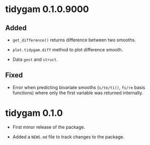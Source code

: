 # tidygam 0.1.0.9000

## Added

* `get_difference()` returns difference between two smooths.

* `plot.tidygam.diff` method to plot difference smooth.

* Data `gest` and `struct`.

## Fixed

* Error when predicting bivariate smooths (`s/te/ti()`, `fs/re` basis functions) where only the first variable was returned internally.




# tidygam 0.1.0

* First minor release of the package.

* Added a `NEWS.md` file to track changes to the package.
